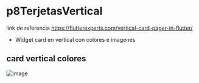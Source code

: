 # p8TerjetasVertical
link de referencia
https://flutterexperts.com/vertical-card-pager-in-flutter/
- Widget card en vertical con colores e imagenes 
## card vertical colores
![image](https://github.com/user-attachments/assets/51e273b7-2017-4e21-9373-2b79cbf091f4)
